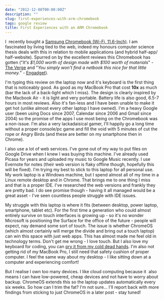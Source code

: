 ```yaml
---
date: "2012-12-08T00:00:00Z"
description: ""
slug: first-experiences-with-arm-chromebook
tags: google review
title: First Experiences with an ARM Chromebook
---
```


I &nbsp;recently bought a <a href="http://www.amazon.com/gp/product/B009LL9VDG/ref=as_li_qf_sp_asin_tl?ie=UTF8&amp;camp=1789&amp;creative=9325&amp;creativeASIN=B009LL9VDG&amp;linkCode=as2&amp;tag=duefinsblo-20">Samsung Chromebook (Wi-Fi, 11.6-Inch)</a>. I am fascinated by living tied to the web, indeed my honours computer science thesis deals with this in relation to mobile applications (and hybrid half-app/ half-website). Spurred on by the excellent reviews this Chromebook has gotten ("<i>It's $1,000 worth of design made with $100 worth of materials</i>" - <a href="http://www.theverge.com/2012/10/24/3549368/samsung-chromebook-review-series-3">The Verge</a> and "<i>You simply won't find a netbook this nice for that little money.</i>" - <a href="http://www.engadget.com/2012/11/07/samsung-chromebook-review-2012/">Engadget</a>).<br />

I'm typing this review on the laptop now and it's keyboard is the first thing that is noticeably good. As good as my MacBook Pro that cost <b>10x</b> as much (bar the lack of a back-light which I miss). The design is clearly inspired by the Macbook Air - it is light and very portable. Battery life is also good, 6.5-7 hours in most reviews. Also it's&nbsp;fan-less&nbsp;and I have been unable to make it get hot (unlike almost every other laptop I have owned). I'm a heavy Google user (been using Docs since 2007, Calendar since 2006 and Gmail since 2004) so the promise of the apps I use most being on the Chromebook was a non-issue. I'm also a very lackadaisical gamer, I'll happily go a long time without a proper console/pc game and fill the void with 5 minutes of cut the rope or Angry Birds (and these are better on my smartphone then in Chrome).

I also use a lot of web services. I've gone out of my way to put files on Google Drive when I knew I was buying this machine. I've already used Picasa for years and uploaded my music to Google Music recently. I use Evernote for notes (their web version is flaky offline though, hopefully this will be fixed). I'm trying my best to stick to this laptop for all personal use. My work laptop is a Windows machine, but I spend almost all of my time in a Linux remote desktop and in Chrome. That brings me to one thing I miss and that is a proper IDE. I've researched the web versions and frankly they are pretty bad. I do see promise though - having it all managed would be a great asset - I've seen countless people struggle with IDE issues.

My struggle with this laptop is where it fits (between desktop, power laptop, smartphone, tablet etc). For the first time a generation who could almost entirely survive on touch interfaces is growing up - so it's no wonder Microsoft is positioning the Surface for the office of the future - people will expect, nay demand some sort of touch. The issue is whether ChromeOS (which almost certainly will merge the divide and bring out a touch laptop) can win this space with just web apps. This has almost made me feel old in technology terms. Don't get me wrong - I love touch. But I also love my keyboard for coding, you can <a href="http://en.wikipedia.org/wiki/From_my_cold,_dead_hands">pry it from my cold dead hands</a>. I'm also not getting rid of my MacBook Pro, I still need that safety cushion of proper computer. I feel the same way about my desktop - I like sitting down at a computer and experiencing comfort!

But I realise I own too many devices. I like cloud computing because it &nbsp;also means I can have low-powered, cheap devices and not have to worry about backup. ChromeOS extends this so the laptop updates automatically every six weeks. So how can I trim the fat? I'm not sure... I'll report back with more findings from sticking to just ChromeOS in a later post - stay tuned!
